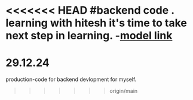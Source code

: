 <<<<<<< HEAD
#backend code .
learning with hitesh it's time to take next step in learning.
-[model link](source) 
=======
# 29.12.24
production-code for backend devlopment for myself.
>>>>>>> origin/main
